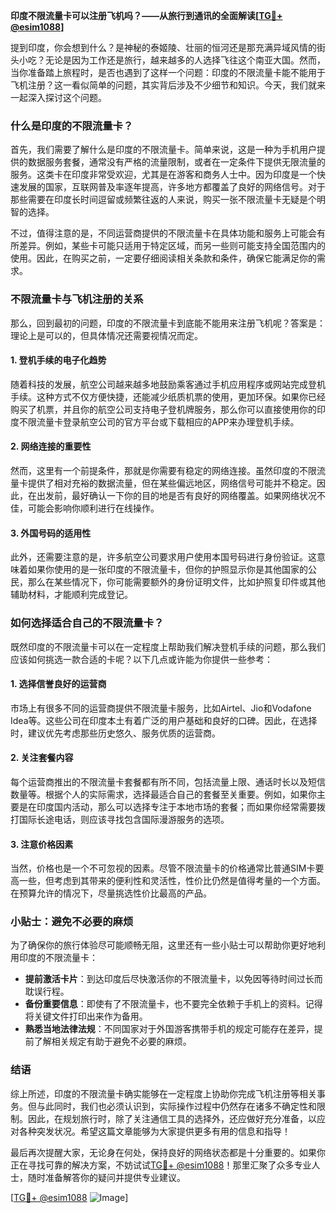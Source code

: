 **印度不限流量卡可以注册飞机吗？——从旅行到通讯的全面解读[[TG💪+ @esim1088](https://t.me/s/esim1088)]**

提到印度，你会想到什么？是神秘的泰姬陵、壮丽的恒河还是那充满异域风情的街头小吃？无论是因为工作还是旅行，越来越多的人选择飞往这个南亚大国。然而，当你准备踏上旅程时，是否也遇到了这样一个问题：印度的不限流量卡能不能用于飞机注册？这一看似简单的问题，其实背后涉及不少细节和知识。今天，我们就来一起深入探讨这个问题。

### 什么是印度的不限流量卡？

首先，我们需要了解什么是印度的不限流量卡。简单来说，这是一种为手机用户提供的数据服务套餐，通常没有严格的流量限制，或者在一定条件下提供无限流量的服务。这类卡在印度非常受欢迎，尤其是在游客和商务人士中。因为印度是一个快速发展的国家，互联网普及率逐年提高，许多地方都覆盖了良好的网络信号。对于那些需要在印度长时间逗留或频繁往返的人来说，购买一张不限流量卡无疑是个明智的选择。

不过，值得注意的是，不同运营商提供的不限流量卡在具体功能和服务上可能会有所差异。例如，某些卡可能只适用于特定区域，而另一些则可能支持全国范围内的使用。因此，在购买之前，一定要仔细阅读相关条款和条件，确保它能满足你的需求。

### 不限流量卡与飞机注册的关系

那么，回到最初的问题，印度的不限流量卡到底能不能用来注册飞机呢？答案是：理论上是可以的，但具体情况还需要视情况而定。

#### 1. 登机手续的电子化趋势

随着科技的发展，航空公司越来越多地鼓励乘客通过手机应用程序或网站完成登机手续。这种方式不仅方便快捷，还能减少纸质机票的使用，更加环保。如果你已经购买了机票，并且你的航空公司支持电子登机牌服务，那么你可以直接使用你的印度不限流量卡登录航空公司的官方平台或下载相应的APP来办理登机手续。

#### 2. 网络连接的重要性

然而，这里有一个前提条件，那就是你需要有稳定的网络连接。虽然印度的不限流量卡提供了相对充裕的数据流量，但在某些偏远地区，网络信号可能并不稳定。因此，在出发前，最好确认一下你的目的地是否有良好的网络覆盖。如果网络状况不佳，可能会影响你顺利进行在线操作。

#### 3. 外国号码的适用性

此外，还需要注意的是，许多航空公司要求用户使用本国号码进行身份验证。这意味着如果你使用的是一张印度的不限流量卡，但你的护照显示你是其他国家的公民，那么在某些情况下，你可能需要额外的身份证明文件，比如护照复印件或其他辅助材料，才能顺利完成登记。

### 如何选择适合自己的不限流量卡？

既然印度的不限流量卡可以在一定程度上帮助我们解决登机手续的问题，那么我们应该如何挑选一款合适的卡呢？以下几点或许能为你提供一些参考：

#### 1. 选择信誉良好的运营商

市场上有很多不同的运营商提供不限流量卡服务，比如Airtel、Jio和Vodafone Idea等。这些公司在印度本土有着广泛的用户基础和良好的口碑。因此，在选择时，建议优先考虑那些历史悠久、服务优质的运营商。

#### 2. 关注套餐内容

每个运营商推出的不限流量卡套餐都有所不同，包括流量上限、通话时长以及短信数量等。根据个人的实际需求，选择最适合自己的套餐至关重要。例如，如果你主要是在印度国内活动，那么可以选择专注于本地市场的套餐；而如果你经常需要拨打国际长途电话，则应该寻找包含国际漫游服务的选项。

#### 3. 注意价格因素

当然，价格也是一个不可忽视的因素。尽管不限流量卡的价格通常比普通SIM卡要高一些，但考虑到其带来的便利性和灵活性，性价比仍然是值得考量的一个方面。在预算允许的情况下，尽量挑选性价比最高的产品。

### 小贴士：避免不必要的麻烦

为了确保你的旅行体验尽可能顺畅无阻，这里还有一些小贴士可以帮助你更好地利用印度的不限流量卡：

- **提前激活卡片**：到达印度后尽快激活你的不限流量卡，以免因等待时间过长而耽误行程。
- **备份重要信息**：即使有了不限流量卡，也不要完全依赖于手机上的资料。记得将关键文件打印出来作为备用。
- **熟悉当地法律法规**：不同国家对于外国游客携带手机的规定可能存在差异，提前了解相关规定有助于避免不必要的麻烦。

### 结语

综上所述，印度的不限流量卡确实能够在一定程度上协助你完成飞机注册等相关事务。但与此同时，我们也必须认识到，实际操作过程中仍然存在诸多不确定性和限制。因此，在规划旅行时，除了关注通信工具的选择外，还应做好充分准备，以应对各种突发状况。希望这篇文章能够为大家提供更多有用的信息和指导！

最后再次提醒大家，无论身在何处，保持良好的网络状态都是十分重要的。如果你正在寻找可靠的解决方案，不妨试试[TG💪+ @esim1088](https://t.me/s/esim1088)！那里汇聚了众多专业人士，随时准备解答你的疑问并提供专业建议。

[[TG💪+ @esim1088](https://t.me/s/esim1088) ![Image](https://i.postimg.cc/4NQfJmqS/Snipaste-2025-05-13-00-14-12.png)]